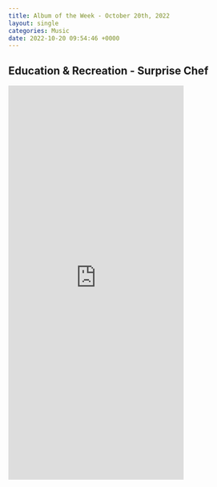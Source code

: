 ```yaml
---
title: Album of the Week - October 20th, 2022
layout: single
categories: Music
date: 2022-10-20 09:54:46 +0000
---
```


## Education & Recreation - Surprise Chef

<iframe style="border: 0; width: 350px; height: 786px;" src="https://bandcamp.com/EmbeddedPlayer/album=341366966/size=large/bgcol=ffffff/linkcol=0687f5/transparent=true/" seamless><a href="https://surprisechef.bandcamp.com/album/education-recreation">Education &amp; Recreation by Surprise Chef</a></iframe>
